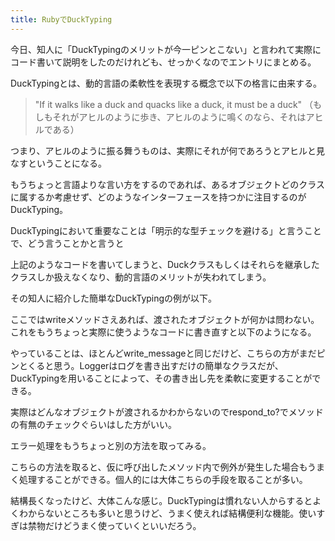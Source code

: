 ```yaml
---
title: RubyでDuckTyping
---
```

今日、知人に「DuckTypingのメリットが今一ピンとこない」と言われて実際にコード書いて説明をしたのだけれども、せっかくなのでエントリにまとめる。

DuckTypingとは、動的言語の柔軟性を表現する概念で以下の格言に由来する。

<blockquote>
    "If it walks like a duck and quacks like a duck, it must be a duck"
（もしもそれがアヒルのように歩き、アヒルのように鳴くのなら、それはアヒルである）
</blockquote>

つまり、アヒルのように振る舞うものは、実際にそれが何であろうとアヒルと見なすということになる。

もうちょっと言語よりな言い方をするのであれば、あるオブジェクトどのクラスに属するか考慮せず、どのようなインターフェースを持つかに注目するのがDuckTyping。

DuckTypingにおいて重要なことは「明示的な型チェックを避ける」と言うことで、どう言うことかと言うと

<script src="http://gist.github.com/70902.js"></script>

上記のようなコードを書いてしまうと、Duckクラスもしくはそれらを継承したクラスしか扱えなくなり、動的言語のメリットが失われてしまう。

その知人に紹介した簡単なDuckTypingの例が以下。

<script src="http://gist.github.com/70734.js"></script>

ここではwriteメソッドさえあれば、渡されたオブジェクトが何かは問わない。これをもうちょっと実際に使うようなコードに書き直すと以下のようになる。

<script src="http://gist.github.com/70911.js"></script>

やっていることは、ほとんどwrite_messageと同じだけど、こちらの方がまだピンとくると思う。Loggerはログを書き出すだけの簡単なクラスだが、DuckTypingを用いることによって、その書き出し先を柔軟に変更することができる。

実際はどんなオブジェクトが渡されるかわからないのでrespond_to?でメソッドの有無のチェックぐらいはした方がいい。

<script src="http://gist.github.com/70918.js"></script>

エラー処理をもうちょっと別の方法を取ってみる。

<script src="http://gist.github.com/70969.js"></script>

こちらの方法を取ると、仮に呼び出したメソッド内で例外が発生した場合もうまく処理することができる。個人的には大体こちらの手段を取ることが多い。

結構長くなったけど、大体こんな感じ。DuckTypingは慣れない人からするとよくわからないところも多いと思うけど、うまく使えれば結構便利な機能。使いすぎは禁物だけどうまく使っていくといいだろう。
